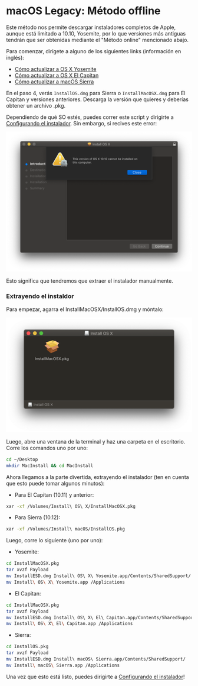 # macOS Legacy: Método offline

Este método nos permite descargar instaladores completos de Apple, aunque está limitado a 10.10, Yosemite, por lo que versiones más antiguas tendrán que ser obtenidas mediante el "Método online" mencionado abajo.

Para comenzar, dirígete a alguno de los siguientes links (información en inglés):

* [Cómo actualizar a OS X Yosemite](https://support.apple.com/es-es/HT210717)
* [Cómo actualizar a OS X El Capitan](https://support.apple.com/es-es/HT206886)
* [Cómo actualizar a macOS Sierra](https://support.apple.com/es-es/HT208202)

En el paso 4, verás `InstallOS.dmg` para Sierra o `InstallMacOSX.dmg` para El Capitan y versiones anteriores. Descarga la versión que quieres y deberías obtener un archivo .pkg.

Dependiendo de qué SO estés, puedes correr este script y dirigirte a [Configurando el instalador](#configurando-el-instalador). Sin embargo, si recives este error:

![](../images/installer-guide/legacy-mac-install-md/unsupported.png)

Esto significa que tendremos que extraer el instalador manualmente.

### Extrayendo el instaldor

Para empezar, agarra el InstallMacOSX/InstallOS.dmg y móntalo:

![](../images/installer-guide/legacy-mac-install-md/mount.png)

Luego, abre una ventana de la terminal y haz una carpeta en el escritorio. Corre los comandos uno por uno:

```sh
cd ~/Desktop
mkdir MacInstall && cd MacInstall
```

Ahora llegamos a la parte divertida, extrayendo el instalador (ten en cuenta que esto puede tomar algunos minutos):

* Para El Capitan (10.11) y anterior:

```sh
xar -xf /Volumes/Install\ OS\ X/InstallMacOSX.pkg
```

* Para Sierra (10.12):

```sh
xar -xf /Volumes/Install\ macOS/InstallOS.pkg
```

Luego, corre lo siguiente (uno por uno):

* Yosemite:

```sh
cd InstallMacOSX.pkg
tar xvzf Payload
mv InstallESD.dmg Install\ OS\ X\ Yosemite.app/Contents/SharedSupport/
mv Install\ OS\ X\ Yosemite.app /Applications
```

* El Capitan:

```sh
cd InstallMacOSX.pkg
tar xvzf Payload
mv InstallESD.dmg Install\ OS\ X\ El\ Capitan.app/Contents/SharedSupport/
mv Install\ OS\ X\ El\ Capitan.app /Applications
```

* Sierra:

```sh
cd InstallOS.pkg
tar xvzf Payload
mv InstallESD.dmg Install\ macOS\ Sierra.app/Contents/SharedSupport/
mv Install\ macOS\ Sierra.app /Applications
```

Una vez que esto está listo, puedes dirigirte a [Configurando el instalador](./mac-install.md#setting-up-the-installer)!